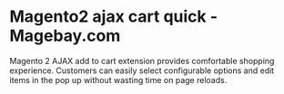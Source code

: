 # Magento2 ajax cart quick - Magebay.com
Magento 2 AJAX add to cart extension provides comfortable shopping experience. Customers can easily select configurable options and edit items in the pop up without wasting time on page reloads.
